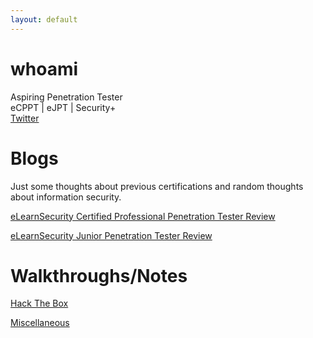 ```yaml
---
layout: default
---
```


# whoami

Aspiring Penetration Tester  
eCPPT | eJPT | Security+  
[Twitter](https://twitter.com/WatIsYourPasswd)    

# Blogs  
Just some thoughts about previous certifications and random thoughts about information security. 

[eLearnSecurity Certified Professional Penetration Tester Review](./Blog/ecpptReview.md)

[eLearnSecurity Junior Penetration Tester Review](./Blog/ejptReview.md)


# Walkthroughs/Notes

[Hack The Box](./HTB/)

[Miscellaneous](./Misc)
